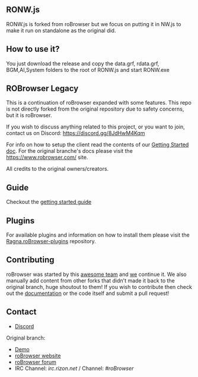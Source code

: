 ## RONW.js
RONW.js is forked from roBrowser but we focus on putting it in NW.js to make it run on standalone as the original did.

## How to use it?
You just download the release and copy the data.grf, rdata.grf, BGM,AI,System folders to the root of RONW.js and start RONW.exe 

## ROBrowser Legacy
This is a continuation of roBrowser expanded with some features. This repo is not directly forked from the original repository due to safety concerns, but it is roBrowser.

If you wish to discuss anything related to this project, or you want to join, contact us on Discord: https://discord.gg/8JdHwM4Kqm

For info on how to setup the client read the contents of our [Getting Started doc](https://github.com/MrAntares/Ragna.roBrowser/blob/master/doc/Start.md). For the original branche's docs please visit the https://www.robrowser.com/ site.

All credits to the original owners/creators.

## Guide
Checkout the [getting started guide](https://github.com/MrAntares/Ragna.roBrowser/blob/master/doc/Start.md)

## Plugins
For available plugins and information on how to install them please visit the [Ragna.roBrowser-plugins](https://github.com/MrAntares/Ragna.roBrowser-plugins) repository.

## Contributing

roBrowser was started by this [awesome team](https://github.com/vthibault/roBrowser/graphs/contributors) and [we](https://github.com/MrAntares/Ragna.roBrowser/graphs/contributors) continue it. We also manually add content from other forks that didn't made it back to the original branch, huge shoutout to them! If you wish to contribute then check out the [documentation](http://www.robrowser.com/getting-started#API) or the code itself and submit a pull request!

## Contact

* [Discord](https://discord.gg/8JdHwM4Kqm)

Original branch:
* [Demo](http://demo.robrowser.com/)
* [roBrowser website](http://www.robrowser.com/)
* [roBrowser forum](http://forum.robrowser.com/)
* IRC Channel: *irc.rizon.net* / Channel: *#roBrowser*
